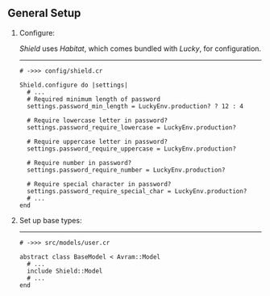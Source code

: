 ## General Setup

1. Configure:

   *Shield* uses *Habitat*, which comes bundled with *Lucky*, for configuration.

   ---
   ```crystal
   # ->>> config/shield.cr

   Shield.configure do |settings|
     # ...
     # Required minimum length of password
     settings.password_min_length = LuckyEnv.production? ? 12 : 4

     # Require lowercase letter in password?
     settings.password_require_lowercase = LuckyEnv.production?

     # Require uppercase letter in password?
     settings.password_require_uppercase = LuckyEnv.production?

     # Require number in password?
     settings.password_require_number = LuckyEnv.production?

     # Require special character in password?
     settings.password_require_special_char = LuckyEnv.production?
     # ...
   end
   ```

1. Set up base types:

   ---
   ```crystal
   # ->>> src/models/user.cr

   abstract class BaseModel < Avram::Model
     # ...
     include Shield::Model
     # ...
   end
   ```
